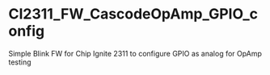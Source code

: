# CI2311_FW_CascodeOpAmp_GPIO_config
Simple Blink FW for Chip Ignite 2311 to configure GPIO as analog for OpAmp testing

